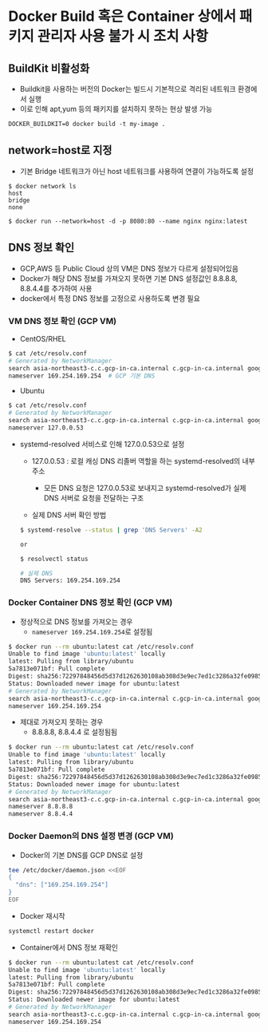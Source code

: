 # Docker Build 혹은 Container 상에서 패키지 관리자 사용 불가 시 조치 사항 

##  BuildKit 비활성화 
- Buildkit을 사용하는 버전의 Docker는 빌드시 기본적으로 격리된 네트워크 환경에서 실행 
- 이로 인해 apt,yum 등의 패키지를 설치하지 못하는 현상 발생 가능 

```
DOCKER_BUILDKIT=0 docker build -t my-image .
```

## network=host로 지정 
- 기본 Bridge 네트워크가 아닌 host 네트워크를 사용하여 연결이 가능하도록 설정 
```
$ docker network ls 
host
bridge
none 

$ docker run --network=host -d -p 8080:80 --name nginx nginx:latest
```

## DNS 정보 확인 
- GCP,AWS 등 Public Cloud 상의 VM은 DNS 정보가 다르게 설정되어있음 
- Docker가 해당 DNS 정보를 가져오지 못하면 기본 DNS 설정값인 8.8.8.8, 8.8.4.4를 추가하여 사용 
- docker에서 특정 DNS 정보를 고정으로 사용하도록 변경 필요 


### VM DNS 정보 확인 (GCP VM)

- CentOS/RHEL
```bash
$ cat /etc/resolv.conf
# Generated by NetworkManager
search asia-northeast3-c.c.gcp-in-ca.internal c.gcp-in-ca.internal google.internal
nameserver 169.254.169.254  # GCP 기본 DNS 
```
- Ubuntu
```bash
$ cat /etc/resolv.conf
# Generated by NetworkManager
search asia-northeast3-c.c.gcp-in-ca.internal c.gcp-in-ca.internal google.internal
nameserver 127.0.0.53
```
- systemd-resolved 서비스로 인해 127.0.0.53으로 설정 
    - 127.0.0.53 : 로컬 캐싱 DNS 리졸버 역할을 하는 systemd-resolved의 내부 주소
        - 모든 DNS 요청은 127.0.0.53로 보내지고 systemd-resolved가 실제 DNS 서버로 요청을 전달하는 구조 
    
    - 실제 DNS 서버 확인 방법
    ```bash
    $ systemd-resolve --status | grep 'DNS Servers' -A2
    
    or

    $ resolvectl status

    # 실제 DNS 
    DNS Servers: 169.254.169.254
    ```    


### Docker Container DNS 정보 확인 (GCP VM)
- 정상적으로 DNS 정보를 가져오는 경우 
    - `nameserver 169.254.169.254`로 설정됨
```bash
$ docker run --rm ubuntu:latest cat /etc/resolv.conf
Unable to find image 'ubuntu:latest' locally
latest: Pulling from library/ubuntu
5a7813e071bf: Pull complete
Digest: sha256:72297848456d5d37d1262630108ab308d3e9ec7ed1c3286a32fe09856619a782
Status: Downloaded newer image for ubuntu:latest
# Generated by NetworkManager
search asia-northeast3-c.c.gcp-in-ca.internal c.gcp-in-ca.internal google.internal
nameserver 169.254.169.254
```
- 제대로 가져오지 못하는 경우 
    - 8.8.8.8, 8.8.4.4 로 설정됨됨
```bash
$ docker run --rm ubuntu:latest cat /etc/resolv.conf
Unable to find image 'ubuntu:latest' locally
latest: Pulling from library/ubuntu
5a7813e071bf: Pull complete
Digest: sha256:72297848456d5d37d1262630108ab308d3e9ec7ed1c3286a32fe09856619a782
Status: Downloaded newer image for ubuntu:latest
# Generated by NetworkManager
search asia-northeast3-c.c.gcp-in-ca.internal c.gcp-in-ca.internal google.internal
nameserver 8.8.8.8
nameserver 8.8.4.4
```

### Docker Daemon의 DNS 설정 변경 (GCP VM)

- Docker의 기본 DNS를 GCP DNS로 설정 
```bash
tee /etc/docker/daemon.json <<EOF
{
  "dns": ["169.254.169.254"]
}
EOF
```

- Docker 재시작 
```bash
systemctl restart docker
```

- Container에서 DNS 정보 재확인 
```bash
$ docker run --rm ubuntu:latest cat /etc/resolv.conf
Unable to find image 'ubuntu:latest' locally
latest: Pulling from library/ubuntu
5a7813e071bf: Pull complete
Digest: sha256:72297848456d5d37d1262630108ab308d3e9ec7ed1c3286a32fe09856619a782
Status: Downloaded newer image for ubuntu:latest
# Generated by NetworkManager
search asia-northeast3-c.c.gcp-in-ca.internal c.gcp-in-ca.internal google.internal
nameserver 169.254.169.254
```


